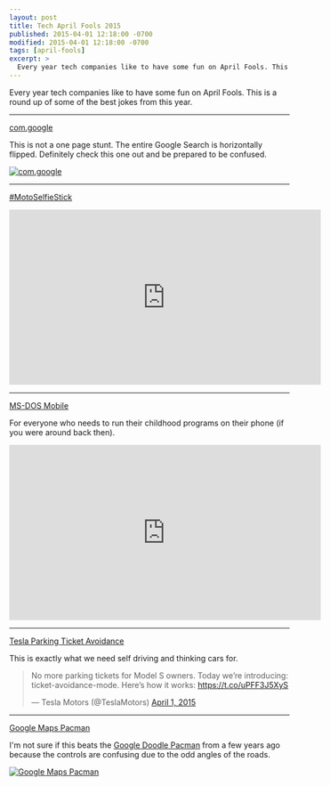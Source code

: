 ```yaml
---
layout: post
title: Tech April Fools 2015
published: 2015-04-01 12:18:00 -0700
modified: 2015-04-01 12:18:00 -0700
tags: [april-fools]
excerpt: >
  Every year tech companies like to have some fun on April Fools. This is a round up of some of the best jokes from this year.
---
```

Every year tech companies like to have some fun on April Fools. This is a round up of some of the best jokes from this year.

<hr/>

[com.google](https://com.google)

This is not a one page stunt. The entire Google Search is horizontally flipped. Definitely check this one out and be prepared to be confused.

<a href="https://com.google"><img class="img-responsive" src="{{ site.url }}/img/posts/tech-april-fools-2015/com.google.png" alt="com.google"/></a>

<hr/>

[#MotoSelfieStick](https://www.youtube.com/watch?v=584qPWzfhHY)
<div class="videoWrapper">
  <iframe width="560" height="315" src="https://www.youtube.com/embed/584qPWzfhHY" frameborder="0" allowfullscreen></iframe>
</div>

<hr/>

[MS-DOS Mobile](http://lumiaconversations.microsoft.com/2015/04/01/microsoft-launches-ms-dos-mobile/)

For everyone who needs to run their childhood programs on their phone (if you were around back then).

<div class="videoWrapper">
  <iframe width="560" height="315" src="https://www.youtube.com/embed/irJQDGw8Ptk" frameborder="0" allowfullscreen></iframe>
</div>

<hr/>

<a href="https://twitter.com/TeslaMotors/status/583339439759310848">Tesla Parking Ticket Avoidance</a>

This is exactly what we need self driving and thinking cars for.

<blockquote class="twitter-video" lang="en"><p>No more parking tickets for Model S owners. Today we’re introducing: ticket-avoidance-mode. Here’s how it works:&#10;<a href="https://t.co/uPFF3J5XyS">https://t.co/uPFF3J5XyS</a></p>&mdash; Tesla Motors (@TeslaMotors) <a href="https://twitter.com/TeslaMotors/status/583339439759310848">April 1, 2015</a></blockquote>
<script async src="//platform.twitter.com/widgets.js" charset="utf-8"></script>

<hr/>

[Google Maps Pacman](https://maps.google.com)

I'm not sure if this beats the [Google Doodle Pacman](https://www.google.com/search?q=google%20doodle%20pacman) from a few years ago because the controls are confusing due to the odd angles of the roads.

<a href="https://maps.google.com"><img class="img-responsive" src="{{ site.url }}/img/posts/tech-april-fools-2015/pacman.png" alt="Google Maps Pacman"/></a>